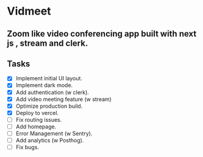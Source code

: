 # Vidmeet
## Zoom like video conferencing app built with next js , stream and clerk.


## Tasks
- [x] Implement initial UI layout.
- [x] Implement dark mode.
- [x] Add authentication (w clerk).
- [x] Add video meeting feature (w stream)
- [x] Optimize production build.
- [x] Deploy to vercel.
- [ ] Fix routing issues.
- [ ] Add homepage.
- [ ] Error Management (w Sentry).
- [ ] Add analytics (w Posthog).
- [ ] Fix bugs.